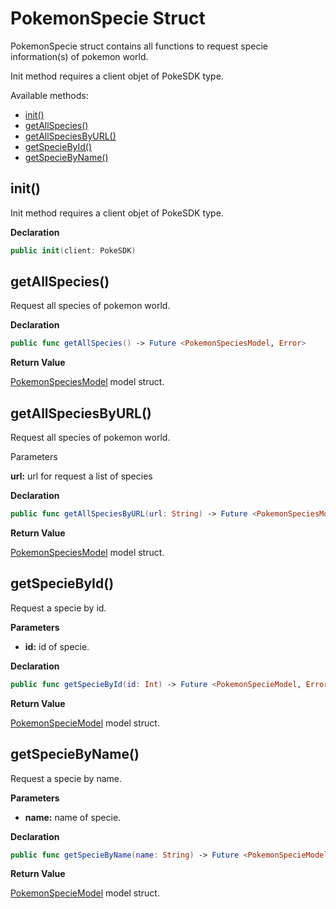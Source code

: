 # PokemonSpecie Struct

PokemonSpecie struct contains all functions to request specie information(s) of pokemon world.

Init method requires a client objet of PokeSDK type. 

Available methods: 

- [init()](#init)
- [getAllSpecies()](#getAllSpecies)
- [getAllSpeciesByURL()](#getAllSpeciesByURL)
- [getSpecieById()](#getSpecieById)
- [getSpecieByName()](#getSpecieByName)


## init()

Init method requires a client objet of PokeSDK type.

**Declaration**
```swift
public init(client: PokeSDK)
```

## getAllSpecies()

Request all species of pokemon world.

**Declaration**
```swift
public func getAllSpecies() -> Future <PokemonSpeciesModel, Error>
```

**Return Value**

[PokemonSpeciesModel](pokemonSpecieModels.md#pokemonSpeciesModel) model struct. 


## getAllSpeciesByURL()

Request all species of pokemon world.

Parameters

**url:** url for request a list of species

**Declaration**
```swift
public func getAllSpeciesByURL(url: String) -> Future <PokemonSpeciesModel, Error>
```

**Return Value**

[PokemonSpeciesModel](pokemonSpecieModels.md#pokemonSpeciesModel) model struct. 

## getSpecieById()

Request a specie by id.

**Parameters**

- **id:** id of specie.

**Declaration**
```swift
public func getSpecieById(id: Int) -> Future <PokemonSpecieModel, Error>
```

**Return Value**

[PokemonSpecieModel](pokemonSpecieModels.md#pokemonSpecieModel) model struct. 

## getSpecieByName()

Request a specie by name.

**Parameters**

- **name:** name of specie.

**Declaration**
```swift
public func getSpecieByName(name: String) -> Future <PokemonSpecieModel, Error>
```

**Return Value**

[PokemonSpecieModel](pokemonSpecieModels.md#pokemonSpecieModel) model struct. 
